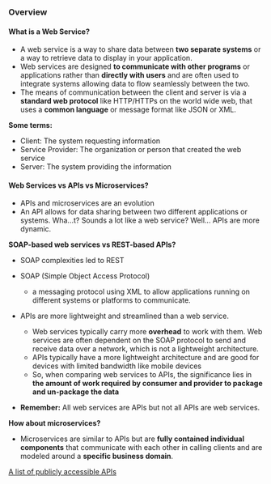 ### Overview

#### What is a Web Service?

- A web service is a way to share data between **two separate systems** or a way to retrieve data to display in your application.
- Web services are designed **to communicate with other programs** or applications rather than **directly with users** and are often used to integrate systems allowing data to flow seamlessly between the two.
- The means of communication between the client and server is via a **standard web protocol** like HTTP/HTTPs on the world wide web, that uses a **common language** or message format like JSON or XML.

**Some terms:**

- Client: The system requesting information
- Service Provider: The organization or person that created the web service
- Server: The system providing the information

#### Web Services vs APIs vs Microservices?

- APIs and microservices are an evolution
- An API allows for data sharing between two different applications or systems. Wha...t? Sounds a lot like a web service? Well... APIs are more dynamic.

**SOAP-based web services vs REST-based APIs?**

- SOAP complexities led to REST
- SOAP (Simple Object Access Protocol)

  - a messaging protocol using XML to allow applications running on different systems or platforms to communicate.

- APIs are more lightweight and streamlined than a web service. 

  - Web services typically carry more **overhead** to work with them. Web services are often dependent on the SOAP protocol to send and receive data over a network, which is not a lightweight architecture.
  - APIs typically have a more lightweight architecture and are good for devices with limited bandwidth like mobile devices
  - So, when comparing web services to APIs, the significance lies in **the amount of work required by consumer and provider to package and un-package the data**

- **Remember:** All web services are APIs but not all APIs are web services.

**How about microservices?**

- Microservices are similar to APIs but are **fully contained individual components** that communicate with each other in calling clients and are modeled around a **specific business domain**.



[A list of publicly accessible APIs](https://github.com/public-apis/public-apis/blob/master/README.md)
